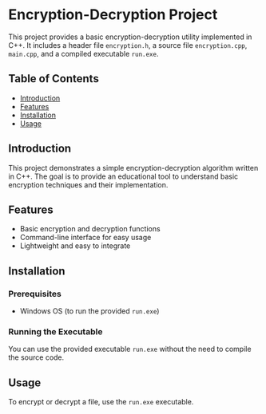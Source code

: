 # Encryption-Decryption Project

This project provides a basic encryption-decryption utility implemented in C++. It includes a header file `encryption.h`, a source file `encryption.cpp`,  `main.cpp`, and a compiled executable `run.exe`.

## Table of Contents

- [Introduction](#introduction)
- [Features](#features)
- [Installation](#installation)
- [Usage](#usage)

## Introduction

This project demonstrates a simple encryption-decryption algorithm written in C++. The goal is to provide an educational tool to understand basic encryption techniques and their implementation.

## Features

- Basic encryption and decryption functions
- Command-line interface for easy usage
- Lightweight and easy to integrate

## Installation

### Prerequisites

- Windows OS (to run the provided `run.exe`)

### Running the Executable

You can use the provided executable `run.exe` without the need to compile the source code.

## Usage

To encrypt or decrypt a file, use the `run.exe` executable.

